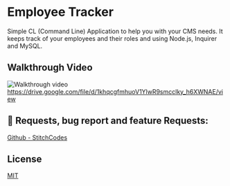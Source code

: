 # Employee Tracker

Simple CL (Command Line) Application to help you with your CMS needs. It keeps track of your employees and their roles and using Node.js, Inquirer and MySQL.
## Walkthrough Video

![Walkthrough video](https://drive.google.com/file/d/1khqcgfmhuoV1YlwR9smcclky_h6XWNAE/view)
https://drive.google.com/file/d/1khqcgfmhuoV1YlwR9smcclky_h6XWNAE/view


## 🔗 Requests, bug report and feature Requests:
[Github - StitchCodes](https://github.com/StitchCodes/emp-tracker)
## License

[MIT](https://choosealicense.com/licenses/mit/)

